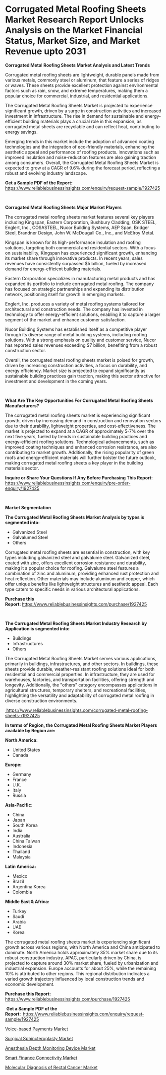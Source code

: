 <p><h1>Corrugated Metal Roofing Sheets Market Research Report Unlocks Analysis on the Market Financial Status, Market Size, and Market Revenue upto 2031</h1></p><p><strong>Corrugated Metal Roofing Sheets Market Analysis and Latest Trends</strong></p>
<p><p>Corrugated metal roofing sheets are lightweight, durable panels made from various metals, commonly steel or aluminum, that feature a series of ridges or waves. These sheets provide excellent protection against environmental factors such as rain, snow, and extreme temperatures, making them a popular choice for commercial, industrial, and residential applications.</p><p>The Corrugated Metal Roofing Sheets Market is projected to experience significant growth, driven by a surge in construction activities and increased investment in infrastructure. The rise in demand for sustainable and energy-efficient building materials plays a crucial role in this expansion, as corrugated metal sheets are recyclable and can reflect heat, contributing to energy savings. </p><p>Emerging trends in this market include the adoption of advanced coating technologies and the integration of eco-friendly materials, enhancing the aesthetic appeal and performance of roofing products. Innovations such as improved insulation and noise-reduction features are also gaining traction among consumers. Overall, the Corrugated Metal Roofing Sheets Market is expected to grow at a CAGR of 9.6% during the forecast period, reflecting a robust and evolving industry landscape.</p></p>
<p><strong>Get a Sample PDF of the Report:&nbsp;</strong> <a href="https://www.reliablebusinessinsights.com/enquiry/request-sample/1927425?utm_campaign=1686&utm_medium=2&utm_source=Github&utm_content=ia&utm_term=25102024&utm_id=corrugated-metal-roofing-sheets">https://www.reliablebusinessinsights.com/enquiry/request-sample/1927425</a></p>
<p>&nbsp;</p>
<p><strong>Corrugated Metal Roofing Sheets Major Market Players</strong></p>
<p><p>The corrugated metal roofing sheets market features several key players including Kingspan, Eastern Corporation, Bushbury Cladding, OSK STEEL, Englert, Inc., COSASTEEL, Nucor Building Systems, AEP Span, Bridger Steel, Brandner Design, John W. McDougall Co., Inc., and McElroy Metal. </p><p>Kingspan is known for its high-performance insulation and roofing solutions, targeting both commercial and residential sectors. With a focus on sustainability, Kingspan has experienced significant growth, enhancing its market share through innovative products. In recent years, sales revenues have consistently surpassed $5 billion, fueled by increased demand for energy-efficient building materials.</p><p>Eastern Corporation specializes in manufacturing metal products and has expanded its portfolio to include corrugated metal roofing. The company has focused on strategic partnerships and expanding its distribution network, positioning itself for growth in emerging markets. </p><p>Englert, Inc. produces a variety of metal roofing systems tailored for architectural and construction needs. The company has invested in technology to offer energy-efficient solutions, enabling it to capture a larger segment of the market and enhance customer satisfaction.</p><p>Nucor Building Systems has established itself as a competitive player through its diverse range of metal building systems, including roofing solutions. With a strong emphasis on quality and customer service, Nucor has reported sales revenues exceeding $7 billion, benefiting from a robust construction sector.</p><p>Overall, the corrugated metal roofing sheets market is poised for growth, driven by increasing construction activities, a focus on durability, and energy efficiency. Market size is projected to expand significantly as sustainable building practices gain traction, making this sector attractive for investment and development in the coming years.</p></p>
<p>&nbsp;</p>
<p><strong>What Are The Key Opportunities For Corrugated Metal Roofing Sheets Manufacturers?</strong></p>
<p><p>The corrugated metal roofing sheets market is experiencing significant growth, driven by increasing demand in construction and renovation sectors due to their durability, lightweight properties, and cost-effectiveness. The market is projected to expand at a CAGR of approximately 5-7% over the next five years, fueled by trends in sustainable building practices and energy-efficient roofing solutions. Technological advancements, such as improved coating techniques and enhanced corrosion resistance, are also contributing to market growth. Additionally, the rising popularity of green roofs and energy-efficient materials will further bolster the future outlook, making corrugated metal roofing sheets a key player in the building materials sector.</p></p>
<p><strong>Inquire or Share Your Questions If Any Before Purchasing This Report:</strong> <a href="https://www.reliablebusinessinsights.com/enquiry/pre-order-enquiry/1927425?utm_campaign=1686&utm_medium=2&utm_source=Github&utm_content=ia&utm_term=25102024&utm_id=corrugated-metal-roofing-sheets">https://www.reliablebusinessinsights.com/enquiry/pre-order-enquiry/1927425</a></p>
<p>&nbsp;</p>
<p><strong>Market Segmentation</strong></p>
<p><strong>The Corrugated Metal Roofing Sheets Market Analysis by types is segmented into:</strong></p>
<p><ul><li>Galvanized Steel</li><li>Galvalumed Steel</li><li>Others</li></ul></p>
<p><p>Corrugated metal roofing sheets are essential in construction, with key types including galvanized steel and galvalume steel. Galvanized steel, coated with zinc, offers excellent corrosion resistance and durability, making it a popular choice for roofing. Galvalume steel features a combination of zinc and aluminum, providing enhanced rust protection and heat reflection. Other materials may include aluminum and copper, which offer unique benefits like lightweight structures and aesthetic appeal. Each type caters to specific needs in various architectural applications.</p></p>
<p><strong>Purchase this Report:&nbsp;</strong><a href="https://www.reliablebusinessinsights.com/purchase/1927425?utm_campaign=1686&utm_medium=2&utm_source=Github&utm_content=ia&utm_term=25102024&utm_id=corrugated-metal-roofing-sheets">https://www.reliablebusinessinsights.com/purchase/1927425</a></p>
<p>&nbsp;</p>
<p><strong>The Corrugated Metal Roofing Sheets Market Industry Research by Application is segmented into:</strong></p>
<p><ul><li>Buildings</li><li>Infrastructures</li><li>Others</li></ul></p>
<p><p>The Corrugated Metal Roofing Sheets Market serves various applications, primarily in buildings, infrastructures, and other sectors. In buildings, these sheets provide durable, weather-resistant roofing solutions ideal for both residential and commercial properties. In infrastructure, they are used for warehouses, factories, and transportation facilities, offering strength and longevity. Additionally, the "others" category encompasses applications in agricultural structures, temporary shelters, and recreational facilities, highlighting the versatility and adaptability of corrugated metal roofing in diverse construction environments.</p></p>
<p><a href="https://www.reliablebusinessinsights.com/corrugated-metal-roofing-sheets-r1927425?utm_campaign=1686&utm_medium=2&utm_source=Github&utm_content=ia&utm_term=25102024&utm_id=corrugated-metal-roofing-sheets">&nbsp;https://www.reliablebusinessinsights.com/corrugated-metal-roofing-sheets-r1927425</a></p>
<p><strong>In terms of Region, the Corrugated Metal Roofing Sheets Market Players available by Region are:</strong></p>
<p>
    <p> <strong> North America: </strong>
        <ul>
            <li>United States</li>
            <li>Canada</li>
        </ul>
        </p> 
    <p> <strong> Europe: </strong>
        <ul>
            <li>Germany</li>
            <li>France</li>
            <li>U.K.</li>
            <li>Italy</li>
            <li>Russia</li>
        </ul>
        </p> 
    <p> <strong> Asia-Pacific: </strong>
        <ul>
            <li>China</li>
            <li>Japan</li>
            <li>South Korea</li>
            <li>India</li>
            <li>Australia</li>
            <li>China Taiwan</li>
            <li>Indonesia</li>
            <li>Thailand</li>
            <li>Malaysia</li>
        </ul>
        </p> 
    <p> <strong> Latin America: </strong>
        <ul>
            <li>Mexico</li>
            <li>Brazil</li>
            <li>Argentina Korea</li>
            <li>Colombia</li>
        </ul>
        </p> 
    <p> <strong> Middle East & Africa: </strong>
        <ul>
            <li>Turkey</li>
            <li>Saudi</li>
            <li>Arabia</li>
            <li>UAE</li>
            <li>Korea</li>
        </ul>
    </p>
    </p>
<p><p>The corrugated metal roofing sheets market is experiencing significant growth across various regions, with North America and China anticipated to dominate. North America holds approximately 35% market share due to its robust construction industry. APAC, particularly driven by China, is projected to capture around 30% market share, fueled by urbanization and industrial expansion. Europe accounts for about 25%, while the remaining 10% is attributed to other regions. This regional distribution indicates a varied growth trajectory influenced by local construction trends and economic development.</p></p>
<p><strong>Purchase this Report: </strong><a href="https://www.reliablebusinessinsights.com/purchase/1927425?utm_campaign=1686&utm_medium=2&utm_source=Github&utm_content=ia&utm_term=25102024&utm_id=corrugated-metal-roofing-sheets">https://www.reliablebusinessinsights.com/purchase/1927425</a></p>
<p>&nbsp;<strong>Get a Sample PDF of the Report:&nbsp;&nbsp;</strong><a href="https://www.reliablebusinessinsights.com/enquiry/request-sample/1927425?utm_campaign=1686&utm_medium=2&utm_source=Github&utm_content=ia&utm_term=25102024&utm_id=corrugated-metal-roofing-sheets">https://www.reliablebusinessinsights.com/enquiry/request-sample/1927425</a></p>
<p><strong></strong></p>
<p><p><a href="https://www.linkedin.com/pulse/emerging-trends-voice-based-payments-market-global-vv4ce?utm_campaign=1686&utm_medium=2&utm_source=Github&utm_content=ia&utm_term=25102024&utm_id=corrugated-metal-roofing-sheets">Voice-based Payments Market</a></p><p><a href="https://www.linkedin.com/pulse/global-surgical-sphincteroplasty-66-cagr-forecast-2024-a51ic?utm_campaign=1686&utm_medium=2&utm_source=Github&utm_content=ia&utm_term=25102024&utm_id=corrugated-metal-roofing-sheets">Surgical Sphincteroplasty Market</a></p><p><a href="https://www.linkedin.com/pulse/anesthesia-depth-monitoring-device-sector-surge-122-growth-mbrzf?utm_campaign=1686&utm_medium=2&utm_source=Github&utm_content=ia&utm_term=25102024&utm_id=corrugated-metal-roofing-sheets">Anesthesia Depth Monitoring Device Market</a></p><p><a href="https://www.linkedin.com/pulse/smart-finance-connectivity-market-industry-landscape-growth-eddse?utm_campaign=1686&utm_medium=2&utm_source=Github&utm_content=ia&utm_term=25102024&utm_id=corrugated-metal-roofing-sheets">Smart Finance Connectivity Market</a></p><p><a href="https://github.com/AshikRahman665/Market-Research-Report-List-1/blob/main/molecular-diagnosis-of-rectal-cancer-market.md?utm_campaign=1686&utm_medium=2&utm_source=Github&utm_content=ia&utm_term=25102024&utm_id=corrugated-metal-roofing-sheets">Molecular Diagnosis of Rectal Cancer Market</a></p></p>